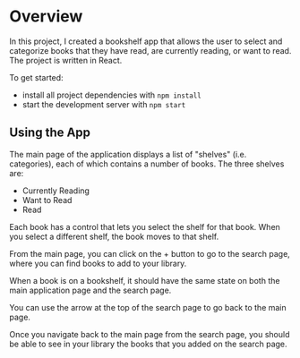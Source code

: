 # Overview
In this project, I created a bookshelf app that allows the user to select and categorize books that they have read, are currently reading, or want to read. The project is written in React.

To get started:

* install all project dependencies with `npm install`
* start the development server with `npm start`


## Using the App
The main page of the application displays a list of "shelves" (i.e. categories), each of which contains a number of books. The three shelves are:

- Currently Reading
- Want to Read
- Read


Each book has a control that lets you select the shelf for that book. When you select a different shelf, the book moves to that shelf.

From the main page, you can click on the + button to go to the search page, where you can find books to add to your library.

When a book is on a bookshelf, it should have the same state on both the main application page and the search page.


You can use the arrow at the top of the search page to go back to the main page. 

Once you navigate back to the main page from the search page, you should be able to see in your library the books that you added on the search page.
